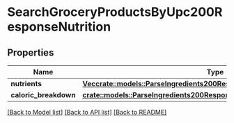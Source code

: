 # SearchGroceryProductsByUpc200ResponseNutrition

## Properties

Name | Type | Description | Notes
------------ | ------------- | ------------- | -------------
**nutrients** | [**Vec<crate::models::ParseIngredients200ResponseInnerNutritionNutrientsInner>**](parseIngredients_200_response_inner_nutrition_nutrients_inner.md) |  | 
**caloric_breakdown** | [**crate::models::ParseIngredients200ResponseInnerNutritionCaloricBreakdown**](parseIngredients_200_response_inner_nutrition_caloricBreakdown.md) |  | 

[[Back to Model list]](../README.md#documentation-for-models) [[Back to API list]](../README.md#documentation-for-api-endpoints) [[Back to README]](../README.md)


